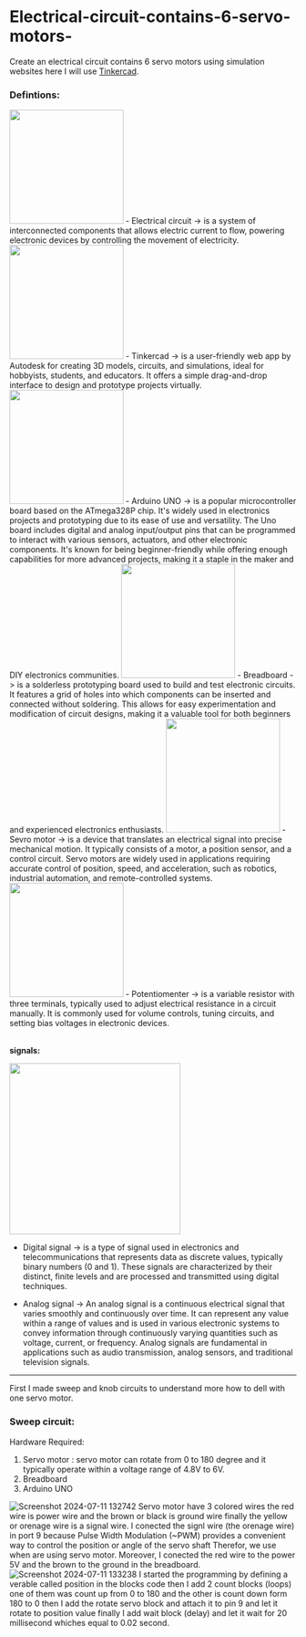 # Electrical-circuit-contains-6-servo-motors-
Create an electrical circuit contains 6 servo motors using simulation websites here I will use [Tinkercad](https://www.tinkercad.com/dashboard).

### Defintions:

 <img src="https://th.bing.com/th/id/OIP.32uGkXWuex0kAledYhpcBQAAAA?rs=1&pid=ImgDetMain" width="200" />
- Electrical circuit -> is a system of interconnected components that allows electric current to flow, powering electronic devices by controlling the movement of electricity.
 <img src="https://www.homelearningschool.co.uk/wp-content/uploads/2020/03/tinkercad.png" width="200" />
- Tinkercad -> is a user-friendly web app by Autodesk for creating 3D models, circuits, and simulations, ideal for hobbyists, students, and educators. It offers a simple drag-and-drop interface to design and prototype projects virtually.
<img src="https://content.instructables.com/FWL/9DXP/ITW2CVXM/FWL9DXPITW2CVXM.png?auto=webp&fit=bounds&frame=1auto=webp&frame=1&height=300" width="200" />
- Arduino UNO -> is a popular microcontroller board based on the ATmega328P chip. It's widely used in electronics projects and prototyping due to its ease of use and versatility. The Uno board includes digital and analog input/output pins that can be programmed to interact with various sensors, actuators, and other electronic components. It's known for being beginner-friendly while offering enough capabilities for more advanced projects, making it a staple in the maker and DIY electronics communities.
<img src="https://th.bing.com/th/id/R.e612e0b934fdd882f2baf2ebbe8d57f8?rik=4p%2fIVyL6GnyS7A&riu=http%3a%2f%2fmlab.taik.fi%2fpaja%2fwp-content%2fuploads%2f2011%2f04%2fbreadboard.jpg&ehk=wKlsmG0RIkkiKdxdkMpJHs7RyRFP8TVNj%2fQeJYZQHyQ%3d&risl=&pid=ImgRaw&r=0" width="200" />
- Breadboard -> is a solderless prototyping board used to build and test electronic circuits. It features a grid of holes into which components can be inserted and connected without soldering. This allows for easy experimentation and modification of circuit designs, making it a valuable tool for both beginners and experienced electronics enthusiasts.
<img src="https://bestarduino.com/upload/201902/06/201902061139001202.jpg" width="200" />
- Sevro motor -> is a device that translates an electrical signal into precise mechanical motion. It typically consists of a motor, a position sensor, and a control circuit. Servo motors are widely used in applications requiring accurate control of position, speed, and acceleration, such as robotics, industrial automation, and remote-controlled systems.
<img src="https://miro.medium.com/v2/resize:fit:458/0*Usnapdl7EGPLHhwI" width="200" />
- Potentiomenter -> is a variable resistor with three terminals, typically used to adjust electrical resistance in a circuit manually. It is commonly used for volume controls, tuning circuits, and setting bias voltages in electronic devices.<br><br>

**signals:** <br>
 
 <img src="https://www.pcbmay.com/wp-content/uploads/2021/11/Figure-09-Visual-Representation-Of-Analog-And-Digital-Signals.jpg" width="300" />
 
- Digital signal ->  is a type of signal used in electronics and telecommunications that represents data as discrete values, typically binary numbers (0 and 1). These signals are characterized by their distinct, finite levels and are processed and transmitted using digital techniques.
  
- Analog signal -> An analog signal is a continuous electrical signal that varies smoothly and continuously over time. It can represent any value within a range of values and is used in various electronic systems to convey information through continuously varying quantities such as voltage, current, or frequency. Analog signals are fundamental in applications such as audio transmission, analog sensors, and traditional television signals.



-----------------------------------------------------------------------
First I made sweep and knob circuits to understand more how to dell with one servo motor.

### Sweep circuit:
Hardware Required:
 1. Servo motor : servo motor can rotate from 0 to 180 degree and it typically operate within a voltage range of 4.8V to 6V.
 2. Breadboard
 3. Arduino UNO

![Screenshot 2024-07-11 132742](https://github.com/RaghadAlmadani/Electrical-circuit-contains-6-servo-motors-/assets/173769867/4290b9ac-d426-443f-bfa3-e83b150a482e)
Servo motor have 3 colored wires the red wire is power wire and the brown or black is ground wire finally the yellow or orenage wire is a signal wire. I conected the signl wire (the orenage wire) in port 9 because Pulse Width Modulation (~PWM) provides a convenient way to control the position or angle of the servo shaft Therefor, we use when are using servo motor. Moreover, I conected  the red wire to the power 5V and the brown to the ground in the breadboard.
![Screenshot 2024-07-11 133238](https://github.com/RaghadAlmadani/Electrical-circuit-contains-6-servo-motors-/assets/173769867/6af360d2-2cb4-40c0-bd2f-aed39fed8249)
I started the programming by defining a verable called position in the blocks code then I add 2 count blocks (loops) one of them was count up from 0 to 180 and the other is count down form 180 to 0 then I add the rotate servo block and attach it to pin 9 and let it rotate to position value finally I add wait block (delay) and let it wait for 20 millisecond whiches equal to 0.02 second.


